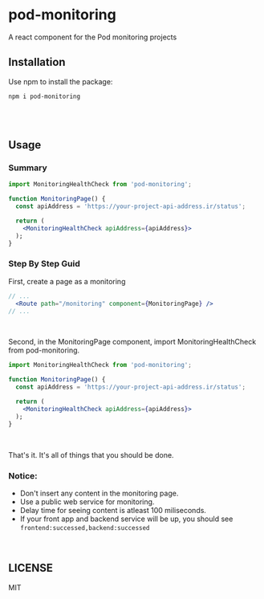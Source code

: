 # pod-monitoring

A react component for the Pod monitoring projects

## Installation

Use npm to install the package:

```
npm i pod-monitoring
```

<br>
<br>

## Usage

### Summary

```jsx
import MonitoringHealthCheck from 'pod-monitoring';

function MonitoringPage() {
  const apiAddress = 'https://your-project-api-address.ir/status';

  return (
    <MonitoringHealthCheck apiAddress={apiAddress}>
  );
}
```

### Step By Step Guid

First, create a page as a monitoring
```jsx
// ...
  <Route path="/monitoring" component={MonitoringPage} />
// ...
```
<br>

Second, in the MonitoringPage component, import MonitoringHealthCheck from pod-monitoring.
```jsx
import MonitoringHealthCheck from 'pod-monitoring';

function MonitoringPage() {
  const apiAddress = 'https://your-project-api-address.ir/status';

  return (
    <MonitoringHealthCheck apiAddress={apiAddress}>
  );
}
```
<br>

That's it. It's all of things that you should be done.
<br>

### Notice:
- Don't insert any content in the monitoring page.
- Use a public web service for monitoring.
- Delay time for seeing content is atleast 100 miliseconds.
- If your front app and backend service will be up, you should see `frontend:successed,backend:successed`

<br>

## LICENSE

MIT
